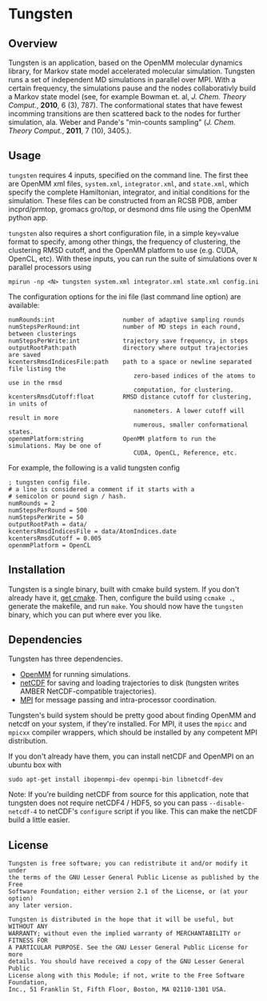 Tungsten
========

Overview
--------
Tungsten is an application, based on the OpenMM molecular dynamics library,
for Markov state model accelerated molecular simulation. Tungsten runs a set
of independent MD simulations in parallel over MPI. With a certain frequency,
the simulations pause and the nodes collaborativly build a Markov state model
(see, for example Bowman et. al, *J. Chem. Theory Comput.*, **2010**, 6 (3),
787). The conformational states that have fewest incomming transitions are
then scattered back to the nodes for further simulation, ala. Weber and
Pande's "min-counts sampling" (*J. Chem. Theory Comput.*, **2011**, 7 (10),
3405.).

Usage
-----
`tungsten` requires 4 inputs, specified on the command line. The first thee
are OpenMM xml files, `system.xml`, `integrator.xml`, and `state.xml`, which
specify the complete Hamiltonian, integrator, and initial conditions for
the simulation. These files can be constructed from an RCSB PDB, amber
incprd/prmtop, gromacs gro/top, or desmond dms file using the OpenMM python
app.

`tungsten` also requires a short configuration file, in a simple key=value
format to specify, among other things, the frequency of clustering, the
clustering RMSD cutoff, and the OpenMM platform to use (e.g. CUDA, OpenCL,
etc). With these inputs, you can run the suite of simulations over `N`
parallel processors using

```mpirun -np <N> tungsten system.xml integrator.xml state.xml config.ini```

The configuration options for the ini file (last command line option)
are available:

```
numRounds:int                   number of adaptive sampling rounds
numStepsPerRound:int            number of MD steps in each round, between clusterings
numStepsPerWrite:int            trajectory save frequency, in steps
outputRootPath:path             directory where output trajectories are saved
kcentersRmsdIndicesFile:path    path to a space or newline separated file listing the
                                   zero-based indices of the atoms to use in the rmsd
                                   computation, for clustering.
kcentersRmsdCutoff:float        RMSD distance cutoff for clustering, in units of
                                   nanometers. A lower cutoff will result in more
                                   numerous, smaller conformational states.
openmmPlatform:string           OpenMM platform to run the simulations. May be one of
                                   CUDA, OpenCL, Reference, etc.
```

For example, the following is a valid tungsten config

```
; tungsten config file.
# a line is considered a comment if it starts with a
# semicolon or pound sign / hash.
numRounds = 2
numStepsPerRound = 500
numStepsPerWrite = 50
outputRootPath = data/
kcentersRmsdIndicesFile = data/AtomIndices.date
kcentersRmsdCutoff = 0.005
openmmPlatform = OpenCL
```

Installation
------------
Tungsten is a single binary, built with cmake build system. If you don't
already have it, [get cmake](http://www.cmake.org/cmake/resources/software.html).
Then, configure the build using `ccmake .`, generate the makefile, and run
`make`. You should now have the `tungsten` binary, which you can put where
ever you like.

Dependencies
------------
Tungsten has three dependencies.
- [OpenMM](https://simtk.org/home/openmm) for running simulations.
- [netCDF](http://www.unidata.ucar.edu/software/netcdf/docs/index.html) for
saving and loading trajectories to disk (tungsten writes AMBER NetCDF-compatible
trajectories).
- [MPI](http://en.wikipedia.org/wiki/Message_Passing_Interface) for message
passing and intra-processor coordination.

Tungsten's build system should be pretty good about finding OpenMM and netcdf
on your system, if they're installed. For MPI, it uses the `mpicc` and `mpicxx`
compiler wrappers, which should be installed by any competent MPI distribution.

If you don't already have them, you can install netCDF and OpenMPI on an ubuntu
box with 

```
sudo apt-get install ibopenmpi-dev openmpi-bin libnetcdf-dev
```

Note: If you're building netCDF from source for this application, note that
tungsten does not require netCDF4 / HDF5, so you can pass `--disable-netcdf-4`
to netCDF's `configure` script if you like. This can make the netCDF build a
little easier.

License
-------
```
Tungsten is free software; you can redistribute it and/or modify it under
the terms of the GNU Lesser General Public License as published by the Free
Software Foundation; either version 2.1 of the License, or (at your option)
any later version.

Tungsten is distributed in the hope that it will be useful, but WITHOUT ANY
WARRANTY; without even the implied warranty of MERCHANTABILITY or FITNESS FOR
A PARTICULAR PURPOSE. See the GNU Lesser General Public License for more
details. You should have received a copy of the GNU Lesser General Public
License along with this Module; if not, write to the Free Software Foundation,
Inc., 51 Franklin St, Fifth Floor, Boston, MA 02110-1301 USA.
```
